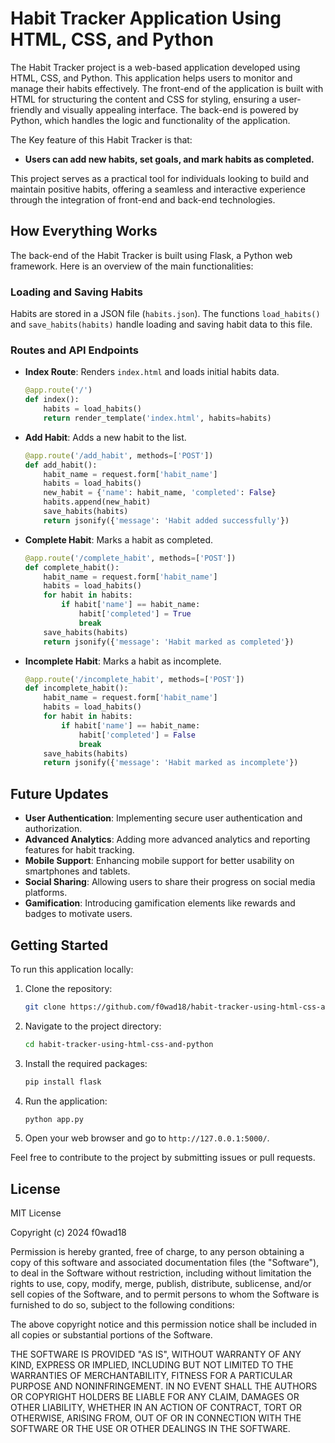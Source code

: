 # Habit Tracker Application Using HTML, CSS, and Python

The Habit Tracker project is a web-based application developed using HTML, CSS, and Python. This application helps users to monitor and manage their habits effectively. The front-end of the application is built with HTML for structuring the content and CSS for styling, ensuring a user-friendly and visually appealing interface. The back-end is powered by Python, which handles the logic and functionality of the application.

The Key feature of this Habit Tracker is that:
- **Users can add new habits, set goals, and mark habits as completed.**

This project serves as a practical tool for individuals looking to build and maintain positive habits, offering a seamless and interactive experience through the integration of front-end and back-end technologies.

## How Everything Works

The back-end of the Habit Tracker is built using Flask, a Python web framework. Here is an overview of the main functionalities:

### Loading and Saving Habits

Habits are stored in a JSON file (`habits.json`). The functions `load_habits()` and `save_habits(habits)` handle loading and saving habit data to this file.

### Routes and API Endpoints

- **Index Route**: Renders `index.html` and loads initial habits data.
  ```python
  @app.route('/')
  def index():
      habits = load_habits()
      return render_template('index.html', habits=habits)
  ```

- **Add Habit**: Adds a new habit to the list.
  ```python
  @app.route('/add_habit', methods=['POST'])
  def add_habit():
      habit_name = request.form['habit_name']
      habits = load_habits()
      new_habit = {'name': habit_name, 'completed': False}
      habits.append(new_habit)
      save_habits(habits)
      return jsonify({'message': 'Habit added successfully'})
  ```

- **Complete Habit**: Marks a habit as completed.
  ```python
  @app.route('/complete_habit', methods=['POST'])
  def complete_habit():
      habit_name = request.form['habit_name']
      habits = load_habits()
      for habit in habits:
          if habit['name'] == habit_name:
              habit['completed'] = True
              break
      save_habits(habits)
      return jsonify({'message': 'Habit marked as completed'})
  ```

- **Incomplete Habit**: Marks a habit as incomplete.
  ```python
  @app.route('/incomplete_habit', methods=['POST'])
  def incomplete_habit():
      habit_name = request.form['habit_name']
      habits = load_habits()
      for habit in habits:
          if habit['name'] == habit_name:
              habit['completed'] = False
              break
      save_habits(habits)
      return jsonify({'message': 'Habit marked as incomplete'})
  ```

## Future Updates

- **User Authentication**: Implementing secure user authentication and authorization.
- **Advanced Analytics**: Adding more advanced analytics and reporting features for habit tracking.
- **Mobile Support**: Enhancing mobile support for better usability on smartphones and tablets.
- **Social Sharing**: Allowing users to share their progress on social media platforms.
- **Gamification**: Introducing gamification elements like rewards and badges to motivate users.

## Getting Started

To run this application locally:

1. Clone the repository:
   ```bash
   git clone https://github.com/f0wad18/habit-tracker-using-html-css-and-python.git
   ```
2. Navigate to the project directory:
   ```bash
   cd habit-tracker-using-html-css-and-python
   ```
3. Install the required packages:
   ```bash
   pip install flask
   ```
4. Run the application:
   ```bash
   python app.py
   ```
5. Open your web browser and go to `http://127.0.0.1:5000/`.

Feel free to contribute to the project by submitting issues or pull requests.

## License

MIT License

Copyright (c) 2024 f0wad18

Permission is hereby granted, free of charge, to any person obtaining a copy
of this software and associated documentation files (the "Software"), to deal
in the Software without restriction, including without limitation the rights
to use, copy, modify, merge, publish, distribute, sublicense, and/or sell
copies of the Software, and to permit persons to whom the Software is
furnished to do so, subject to the following conditions:

The above copyright notice and this permission notice shall be included in all
copies or substantial portions of the Software.

THE SOFTWARE IS PROVIDED "AS IS", WITHOUT WARRANTY OF ANY KIND, EXPRESS OR
IMPLIED, INCLUDING BUT NOT LIMITED TO THE WARRANTIES OF MERCHANTABILITY,
FITNESS FOR A PARTICULAR PURPOSE AND NONINFRINGEMENT. IN NO EVENT SHALL THE
AUTHORS OR COPYRIGHT HOLDERS BE LIABLE FOR ANY CLAIM, DAMAGES OR OTHER
LIABILITY, WHETHER IN AN ACTION OF CONTRACT, TORT OR OTHERWISE, ARISING FROM,
OUT OF OR IN CONNECTION WITH THE SOFTWARE OR THE USE OR OTHER DEALINGS IN THE
SOFTWARE.
